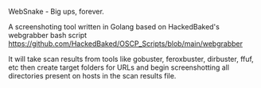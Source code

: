 WebSnake - Big ups, forever.

A screenshoting tool written in Golang based on HackedBaked's webgrabber bash script https://github.com/HackedBaked/OSCP_Scripts/blob/main/webgrabber

It will take scan results from tools like gobuster, feroxbuster, dirbuster, ffuf, etc then create target folders for URLs and begin screenshotting all directories present on hosts in the scan results file.




